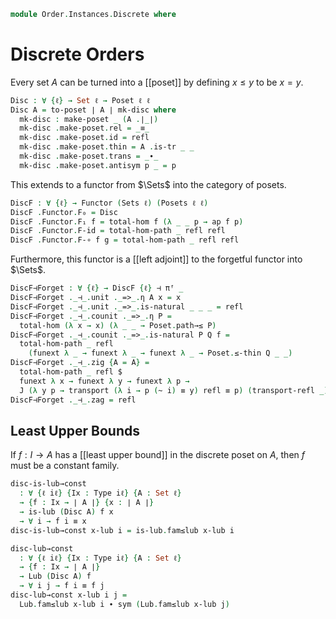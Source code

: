 <!--
```agda
open import Cat.Displayed.Total
open import Cat.Functor.Adjoint
open import Cat.Prelude

open import Order.Diagram.Lub
open import Order.Base

import Order.Reasoning as Poset
```
-->

```agda
module Order.Instances.Discrete where
```

# Discrete Orders

Every set $A$ can be turned into a [[poset]] by defining $x \le y$ to
be $x = y$.

```agda
Disc : ∀ {ℓ} → Set ℓ → Poset ℓ ℓ
Disc A = to-poset ∣ A ∣ mk-disc where
  mk-disc : make-poset _ (A .∣_∣)
  mk-disc .make-poset.rel = _≡_
  mk-disc .make-poset.id = refl
  mk-disc .make-poset.thin = A .is-tr _ _
  mk-disc .make-poset.trans = _∙_
  mk-disc .make-poset.antisym p _ = p
```

This extends to a functor from $\Sets$ into the category of posets.

```agda
DiscF : ∀ {ℓ} → Functor (Sets ℓ) (Posets ℓ ℓ)
DiscF .Functor.F₀ = Disc
DiscF .Functor.F₁ f = total-hom f (λ _ _ p → ap f p)
DiscF .Functor.F-id = total-hom-path _ refl refl
DiscF .Functor.F-∘ f g = total-hom-path _ refl refl
```

Furthermore, this functor is a [[left adjoint]] to the forgetful functor
into $\Sets$.

```agda
DiscF⊣Forget : ∀ {ℓ} → DiscF {ℓ} ⊣ πᶠ _
DiscF⊣Forget ._⊣_.unit ._=>_.η A x = x
DiscF⊣Forget ._⊣_.unit ._=>_.is-natural _ _ _ = refl
DiscF⊣Forget ._⊣_.counit ._=>_.η P =
  total-hom (λ x → x) (λ _ _ → Poset.path→≤ P)
DiscF⊣Forget ._⊣_.counit ._=>_.is-natural P Q f =
  total-hom-path _ refl
    (funext λ _ → funext λ _ → funext λ _ → Poset.≤-thin Q _ _)
DiscF⊣Forget ._⊣_.zig {A = A} =
  total-hom-path _ refl $
  funext λ x → funext λ y → funext λ p →
  J (λ y p → transport (λ i → p (~ i) ≡ y) refl ≡ p) (transport-refl _) p
DiscF⊣Forget ._⊣_.zag = refl
```

## Least Upper Bounds

If $f : I \to A$ has a [[least upper bound]] in the discrete poset on
$A$, then $f$ must be a constant family.

```agda
disc-is-lub→const
  : ∀ {ℓ iℓ} {Ix : Type iℓ} {A : Set ℓ}
  → {f : Ix → ∣ A ∣} {x : ∣ A ∣}
  → is-lub (Disc A) f x
  → ∀ i → f i ≡ x
disc-is-lub→const x-lub i = is-lub.fam≤lub x-lub i

disc-lub→const
  : ∀ {ℓ iℓ} {Ix : Type iℓ} {A : Set ℓ}
  → {f : Ix → ∣ A ∣}
  → Lub (Disc A) f
  → ∀ i j → f i ≡ f j
disc-lub→const x-lub i j =
  Lub.fam≤lub x-lub i ∙ sym (Lub.fam≤lub x-lub j)
```
